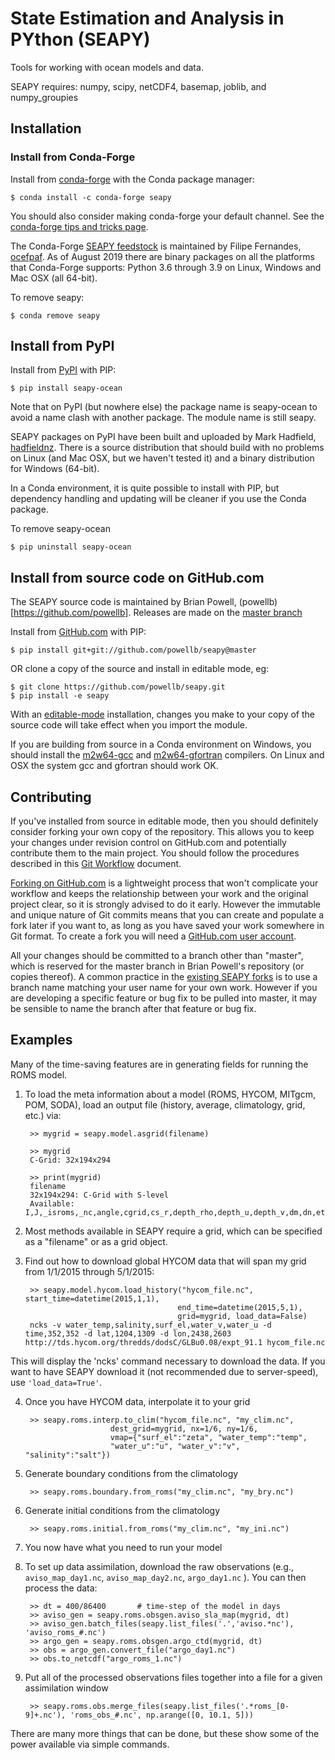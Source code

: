 # State Estimation and Analysis in PYthon (SEAPY)

Tools for working with ocean models and data.

SEAPY requires: numpy, scipy, netCDF4, basemap, joblib, and numpy_groupies

## Installation

### Install from Conda-Forge

Install from [conda-forge](https://conda-forge.org/) with the Conda package manager:
```
$ conda install -c conda-forge seapy
```

You should also consider making conda-forge your default channel. See the [conda-forge tips and tricks page](https://conda-forge.org/docs/user/tipsandtricks.html).

The Conda-Forge [SEAPY feedstock](https://github.com/conda-forge/seapy-feedstock) is maintained by Filipe Fernandes, [ocefpaf](https://github.com/ocefpaf/). As of August 2019 there are binary packages on all the platforms that Conda-Forge supports: Python 3.6 through 3.9 on Linux, Windows and Mac OSX (all 64-bit).

To remove seapy:
```
$ conda remove seapy
```

## Install from PyPI

Install from [PyPI](https://pypi.org/) with PIP:
```
$ pip install seapy-ocean
```

Note that on PyPI (but nowhere else) the package name is seapy-ocean to avoid a name clash with another package. The module name is still seapy.

SEAPY packages on PyPI have been built and uploaded by Mark Hadfield, [hadfieldnz](https://pypi.org/user/hadfieldnz/). There is a source distribution that should build with no problems on Linux (and Mac OSX, but we haven't tested it) and a binary distribution for Windows (64-bit).

In a Conda environment, it is quite possible to install with PIP, but dependency handling and updating will be cleaner if you use the Conda package.

To remove seapy-ocean
```
$ pip uninstall seapy-ocean
```

## Install from source code on GitHub.com

The SEAPY source code is maintained by Brian Powell, (powellb)[https://github.com/powellb]. Releases are made on the [master branch](https://github.com/powellb/seapy/tree/master)

Install from [GitHub.com](https://github.com/) with PIP:
```
$ pip install git+git://github.com/powellb/seapy@master
```

OR clone a copy of the source and install in editable mode, eg:
```
$ git clone https://github.com/powellb/seapy.git
$ pip install -e seapy
```

With an [editable-mode](https://pip.pypa.io/en/stable/reference/pip_install/#editable-installs) installation, changes you make to your copy of the source code will take effect when you import the module.

If you are building from source in a Conda environment on Windows, you should install the
[m2w64-gcc](https://anaconda.org/msys2/m2w64-gcc) and [m2w64-gfortran](https://anaconda.org/msys2/m2w64-gcc-fortran) compilers. On Linux and OSX the system gcc and gfortran should work OK.

## Contributing


If you've installed from source in editable mode, then you should definitely consider forking your own copy of the repository. This allows you to keep your changes under revision control on GitHub.com and potentially contribute them to the main project. You should follow the procedures described in this [Git Workflow](https://www.asmeurer.com/git-workflow/) document.

[Forking on GitHub.com](https://help.github.com/en/articles/fork-a-repo) is a lightweight process that won't complicate your workflow and keeps the relationship between your work and the original project clear, so it is strongly advised to do it early. However the immutable and unique nature of Git commits means that you can create and populate a fork later if you want to, as long as you have saved your work somewhere in Git format. To create a fork you will need a [GitHub.com user account](https://help.github.com/en/articles/signing-up-for-a-new-github-account).


All your changes should be committed to a branch other than "master", which is reserved for the master branch in Brian Powell's repository (or copies thereof). A common practice in the [existing SEAPY forks](https://github.com/powellb/seapy/network/members) is to use a branch name matching your user name for your own work. However if you are developing a specific feature or bug fix to be pulled into master, it may be sensible to name the branch after that feature or bug fix.


## Examples

Many of the time-saving features are in generating fields for running the ROMS model.

1. To load the meta information about a model (ROMS, HYCOM, MITgcm, POM, SODA), load an output file (history, average, climatology, grid, etc.) via:

        >> mygrid = seapy.model.asgrid(filename)

        >> mygrid
        C-Grid: 32x194x294

        >> print(mygrid)
        filename
        32x194x294: C-Grid with S-level
        Available: I,J,_isroms,_nc,angle,cgrid,cs_r,depth_rho,depth_u,depth_v,dm,dn,eta_rho,eta_u,eta_v,f,filename,h,hc,lat_rho,lat_u,lat_v,lm,ln,lon_rho,lon_u,lon_v,mask_rho,mask_u,mask_v,n,name,pm,pn,s_rho,shape,spatial_dims,tcline,theta_b,theta_s,thick_rho,thick_u,thick_v,vstretching,vtransform,xi_rho,xi_u,xi_v


2. Most methods available in SEAPY require a grid, which can be specified as a "filename" or as a grid object.

3. Find out how to download global HYCOM data that will span my grid from 1/1/2015 through 5/1/2015:


        >> seapy.model.hycom.load_history("hycom_file.nc", start_time=datetime(2015,1,1),
                                         end_time=datetime(2015,5,1),
                                         grid=mygrid, load_data=False)
        ncks -v water_temp,salinity,surf_el,water_v,water_u -d time,352,352 -d lat,1204,1309 -d lon,2438,2603 http://tds.hycom.org/thredds/dodsC/GLBu0.08/expt_91.1 hycom_file.nc

This will display the 'ncks' command necessary to download the data. If you want to have SEAPY download it (not recommended due to server-speed), use `'load_data=True'`.

4. Once you have HYCOM data, interpolate it to your grid

        >> seapy.roms.interp.to_clim("hycom_file.nc", "my_clim.nc",
                          dest_grid=mygrid, nx=1/6, ny=1/6,
                          vmap={"surf_el":"zeta", "water_temp":"temp",
                          "water_u":"u", "water_v":"v", "salinity":"salt"})

5. Generate boundary conditions from the climatology

        >> seapy.roms.boundary.from_roms("my_clim.nc", "my_bry.nc")

6. Generate initial conditions from the climatology

        >> seapy.roms.initial.from_roms("my_clim.nc", "my_ini.nc")

7. You now have what you need to run your model

8. To set up data assimilation, download the raw observations (e.g., `aviso_map_day1.nc`, `aviso_map_day2.nc`, `argo_day1.nc` ). You can then process the data:

        >> dt = 400/86400       # time-step of the model in days
        >> aviso_gen = seapy.roms.obsgen.aviso_sla_map(mygrid, dt)
        >> aviso_gen.batch_files(seapy.list_files('.','aviso.*nc'), 'aviso_roms_#.nc')
        >> argo_gen = seapy.roms.obsgen.argo_ctd(mygrid, dt)
        >> obs = argo_gen.convert_file("argo_day1.nc")
        >> obs.to_netcdf("argo_roms_1.nc")

9. Put all of the processed observations files together into a file for a given assimilation window

        >> seapy.roms.obs.merge_files(seapy.list_files('.*roms_[0-9]+.nc'), 'roms_obs_#.nc', np.arange([0, 10.1, 5]))

There are many more things that can be done, but these show some of the power available via simple commands.



